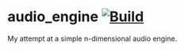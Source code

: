 # audio_engine [![Build](https://github.com/Basicprogrammer10/audio_engine/actions/workflows/build.yml/badge.svg)](https://github.com/Basicprogrammer10/audio_engine/actions/workflows/build.yml)

My attempt at a simple n-dimensional audio engine.
